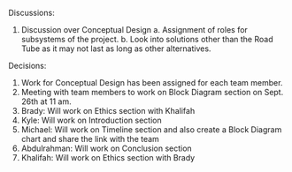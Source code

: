 Discussions:
  1. Discussion over Conceptual Design
     a. Assignment of roles for subsystems of the project.
     b. Look into solutions other than the Road Tube as it may not last as long as other alternatives.

Decisions:
  1. Work for Conceptual Design has been assigned for each team member.
  2. Meeting with team members to work on Block Diagram section on Sept. 26th at 11 am.
  3. Brady: Will work on Ethics section with Khalifah
  4. Kyle: Will work on Introduction section
  5. Michael: Will work on Timeline section and also create a Block Diagram chart and share the link with the team
  6. Abdulrahman: Will work on Conclusion section
  7. Khalifah: Will work on Ethics section with Brady
